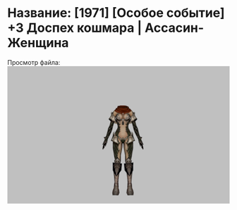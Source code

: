 # Название: [1971] [Особое событие] +3 Доспех кошмара | Ассасин-Женщина

Просмотр файла:
![p070003.png](p070003.png)
